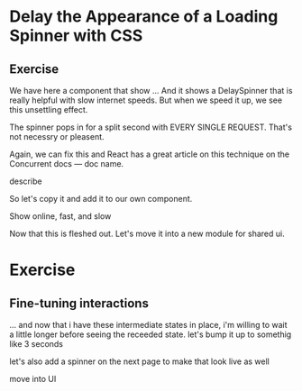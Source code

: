 # Delay the Appearance of a Loading Spinner with CSS

## Exercise

We have here a component that show ...
And it shows a DelaySpinner that is really helpful with slow internet speeds.
But when we speed it up, we see this unsettling effect.

The spinner pops in for a split second with EVERY SINGLE REQUEST.
That's not necessry or pleasent.

Again, we can fix this and React has a great article on this technique on the Concurrent docs — doc name.

describe

So let's copy it and add it to our own component.

Show online, fast, and slow

Now that this is fleshed out.
Let's move it into a new module for shared ui.

# Exercise

## Fine-tuning interactions

... and now that i have these intermediate states in place, i'm willing to wait a little longer before seeing the receeded state.
let's bump it up to somethig like 3 seconds

let's also add a spinner on the next page to make that look live as well

move into UI
